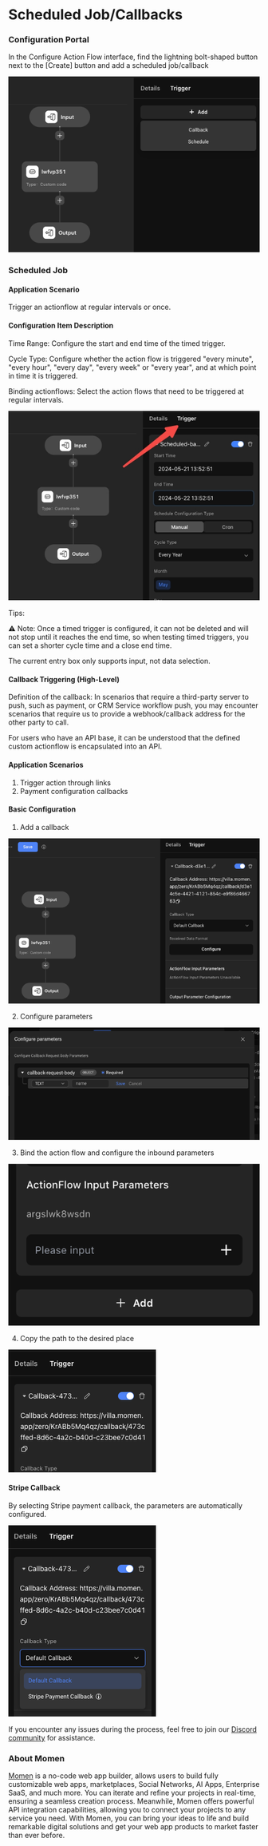 # Scheduled Job/Callbacks

### **Configuration Portal**

In the Configure Action Flow interface, find the lightning bolt-shaped button next to the \[Create] button and add a scheduled job/callback

![](<../.gitbook/assets/0 (4).png>)

### **Scheduled Job**

#### **Application Scenario**

Trigger an actionflow at regular intervals or once.

#### **Configuration Item Description**

Time Range: Configure the start and end time of the timed trigger.

Cycle Type: Configure whether the action flow is triggered "every minute", "every hour", "every day", "every week" or "every year", and at which point in time it is triggered.

Binding actionflows: Select the action flows that need to be triggered at regular intervals.

![](<../.gitbook/assets/1 (1).jpeg>)

Tips:

⚠️ Note: Once a timed trigger is configured, it can not be deleted and will not stop until it reaches the end time, so when testing timed triggers, you can set a shorter cycle time and a close end time.

The current entry box only supports input, not data selection.

#### **Callback Triggering (High-Level)**

Definition of the callback: In scenarios that require a third-party server to push, such as payment, or CRM Service workflow push, you may encounter scenarios that require us to provide a webhook/callback address for the other party to call.

For users who have an API base, it can be understood that the defined custom actionflow is encapsulated into an API.

#### **Application Scenarios**

1. Trigger action through links
2. Payment configuration callbacks

#### **Basic Configuration**

1. Add a callback

![](<../.gitbook/assets/2 (3).png>)

2. Configure parameters

![](<../.gitbook/assets/3 (2).png>)

3. Bind the action flow and configure the inbound parameters

![](<../.gitbook/assets/4 (3).png>)

4. Copy the path to the desired place

![](../.gitbook/assets/5.png)

#### **Stripe Callback**

By selecting Stripe payment callback, the parameters are automatically configured.

![](../.gitbook/assets/6.png)

If you encounter any issues during the process, feel free to join our [Discord community](https://discord.com/invite/UCyhySSXfz) for assistance.​​​



### **About Momen​​​​​**

[Momen](https://momen.app/?channel=blog-about) is a no-code web app builder, allows users to build fully customizable web apps, marketplaces, Social Networks, AI Apps, Enterprise SaaS, and much more. You can iterate and refine your projects in real-time, ensuring a seamless creation process. Meanwhile, Momen offers powerful API integration capabilities, allowing you to connect your projects to any service you need. With Momen, you can bring your ideas to life and build remarkable digital solutions and get your web app products to market faster than ever before.​​
